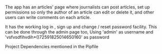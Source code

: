 The app has an articles' page where journalists
can post articles, set up permissions so only the author of an article can edit or delete
it, and other users can write comments on each article.

It has the working log in , sign up and change / reset password facility.
This can be done through the admin page too,
Using 'admin' as username and 'vsfvsdfihvdih*()72591825014650160' as password

Project Dependencies mentioned in the Pipfile

